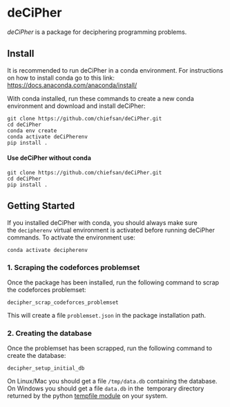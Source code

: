 # deCiPher

_deCiPher_ is a package for deciphering programming problems.

## Install

It is recommended to run deCiPher in a conda environment. For instructions on how to install conda go to this link: https://docs.anaconda.com/anaconda/install/

With conda installed, run these commands to create a new conda environment and download and install deCiPher:

```shell
git clone https://github.com/chiefsan/deCiPher.git
cd deCiPher
conda env create
conda activate deCiPherenv
pip install .
```

#### Use deCiPher without conda

```shell
git clone https://github.com/chiefsan/deCiPher.git
cd deCiPher
pip install .
```





## Getting Started

If you installed deCiPher with conda, you should always make sure the `decipherenv` virtual environment is activated before running deCiPher commands. To activate the environment use:

```shell
conda activate decipherenv
```

### 1. Scraping the codeforces problemset

Once the package has been installed, run the following command to scrap the codeforces problemset:

```shell
decipher_scrap_codeforces_problemset
```

This will create a file `problemset.json` in the package installation path.

### 2. Creating the database

Once the problemset has been scrapped, run the following command to create the database:

```shell
decipher_setup_initial_db
```

On Linux/Mac you should get a file `/tmp/data.db` containing the database. On Windows you should get a file `data.db` in the  temporary directory returned by the python [tempfile module](https://docs.python.org/3/library/tempfile.html) on your system.